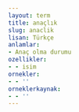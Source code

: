 ```yaml
---
layout: term
title: anaçlık
slug: anaclik
lisan: Türkçe
anlamlar:
- Anaç olma durumu
ozellikler:
- - isim
ornekler:
- - ''
orneklerkaynak:
- - ''
---
```

